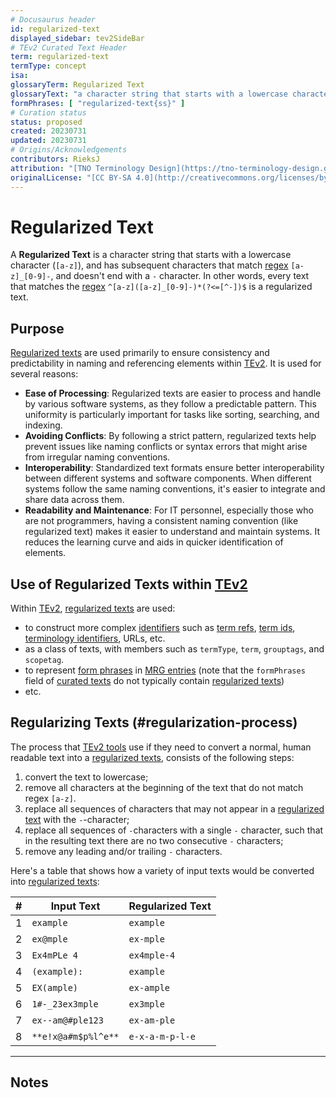 ```yaml
---
# Docusaurus header
id: regularized-text
displayed_sidebar: tev2SideBar
# TEv2 Curated Text Header
term: regularized-text
termType: concept
isa:
glossaryTerm: Regularized Text
glossaryText: "a character string that starts with a lowercase character (`[a-z]`), and has subsequent characters that match [regex](@) `[a-z]_[0-9]-`, and doesn't end with a `-` character. In other words, every text that matches the [regex](@) `^[a-z]([a-z]_[0-9]-)*(?<=[^-])$` is a regularized text."
formPhrases: [ "regularized-text{ss}" ]
# Curation status
status: proposed
created: 20230731
updated: 20230731
# Origins/Acknowledgements
contributors: RieksJ
attribution: "[TNO Terminology Design](https://tno-terminology-design.github.io/tev2-specifications/docs)"
originalLicense: "[CC BY-SA 4.0](http://creativecommons.org/licenses/by-sa/4.0/?ref=chooser-v1)"
---
```


# Regularized Text

A **Regularized Text** is a character string that starts with a lowercase character (`[a-z]`), and has subsequent characters that match [regex](@) `[a-z]_[0-9]-`, and doesn't end with a `-` character. In other words, every text that matches the [regex](@) `^[a-z]([a-z]_[0-9]-)*(?<=[^-])$` is a regularized text.

## Purpose

[Regularized texts](@) are used primarily to ensure consistency and predictability in naming and referencing elements within [TEv2](@). It is used for several reasons:

- **Ease of Processing**: Regularized texts are easier to process and handle by various software systems, as they follow a predictable pattern. This uniformity is particularly important for tasks like sorting, searching, and indexing.
- **Avoiding Conflicts**: By following a strict pattern, regularized texts help prevent issues like naming conflicts or syntax errors that might arise from irregular naming conventions.
- **Interoperability**: Standardized text formats ensure better interoperability between different systems and software components. When different systems follow the same naming conventions, it's easier to integrate and share data across them.
- **Readability and Maintenance**: For IT personnel, especially those who are not programmers, having a consistent naming convention (like regularized text) makes it easier to understand and maintain systems. It reduces the learning curve and aids in quicker identification of elements.

## Use of Regularized Texts within [TEv2](@)

Within [TEv2](@), [regularized texts](@) are used:
- to construct more complex [identifiers](@) such as [term refs](@), [term ids](@), [terminology identifiers](@), URLs, etc.
- as a class of texts, with members such as `termType`, `term`, `grouptags`, and `scopetag`.
- to represent [form phrases](@) in [MRG entries](@) (note that the `formPhrases` field of [curated texts](@) do not typically contain [regularized texts](@))
- etc.

## Regularizing Texts (#regularization-process)

The process that [TEv2 tools](@) use if they need to convert a normal, human readable text into a [regularized texts](@), consists of the following steps:

1. convert the text to lowercase;
2. remove all characters at the beginning of the text that do not match regex `[a-z]`.
3. replace all sequences of characters that may not appear in a [regularized text](@) with the `-`-character;
4. replace all sequences of `-`characters with a single `-` character, such that in the resulting text there are no two consecutive `-` characters;
5. remove any leading and/or trailing `-` characters.

Here's a table that shows how a variety of input texts would be converted into [regularized texts](@):

| # | Input Text          | Regularized Text |
|:-:|---------------------|------------------|
| 1 | `example`           | `example`        |
| 2 | `ex@mple`           | `ex-mple`        |
| 3 | `Ex4mPLe 4`         | `ex4mple-4`      |
| 4 | `(example):`        | `example`        |
| 5 | `EX(ample)`         | `ex-ample`       |
| 6 | `1#-_23ex3mple`     | `ex3mple`        |
| 7 | `ex--am@#ple123`    | `ex-am-ple`      |
| 8 | `**e!x@a#m$p%l^e**` | `e-x-a-m-p-l-e`  |

-----

## Notes
